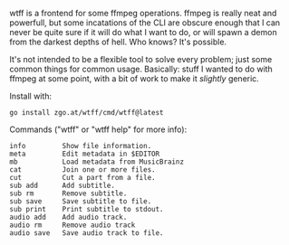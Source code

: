 wtff is a frontend for some ffmpeg operations. ffmpeg is really neat and
powerfull, but some incatations of the CLI are obscure enough that I can never
be quite sure if it will do what I want to do, or will spawn a demon from the
darkest depths of hell. Who knows? It's possible.

It's not intended to be a flexible tool to solve every problem; just some common
things for common usage. Basically: stuff I wanted to do with ffmpeg at some
point, with a bit of work to make it *slightly* generic.

Install with:

    go install zgo.at/wtff/cmd/wtff@latest

Commands ("wtff" or "wtff help" for more info):

    info         Show file information.
    meta         Edit metadata in $EDITOR
    mb           Load metadata from MusicBrainz
    cat          Join one or more files.
    cut          Cut a part from a file.
    sub add      Add subtitle.
    sub rm       Remove subtitle.
    sub save     Save subtitle to file.
    sub print    Print subtitle to stdout.
    audio add    Add audio track.
    audio rm     Remove audio track
    audio save   Save audio track to file.
